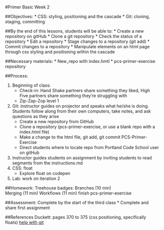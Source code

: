 #Primer Basic Week 2

##Objectives: 
	*	CSS: styling, positioning and the cascade
	*	Git: cloning, staging, committing

##By the end of this lessons, students will be able to:
    *   Create a new repository on gitHub
	*	Clone a git repository
	*	Check the status of a repository
	*	Edit a repository
	*	Stage changes to a repository (git add)
	*	Commit changes to a repository
	*	Manipulate elements on an html page through css styling and positioning within 	the cascade
	

##Necessary materials: 
	*	New_repo with index.hmtl
	*	pcs-primer-exercise repository
	
##Process:
1.	Beginning of class: 
	*	Check-in: Hand Shake partners share something they liked, High Five partners share something they’re struggling with
	*	Zip-Zap-Zop level 1
2.	Git: instructor guides on projector and speaks what he/she is doing.  Students follow along from their own computers, take notes, and ask questions as they arise
    *   Create a new repository from GitHub
	*	Clone a repository (pcs-primer-exercise, or use a blank repo with a index.html file)
	*	Make a change to the html file, git add, git commit
	PCS-Primer-Exercise
	*	Direct students where to locate repo from Portland Code School user on gitHub
3.	Instructor guides students on assignment by inviting students to read segments from the instructions.md
4.	CSS: float
    *	Explore float on codepen
5.	Lab: work on iteration 2

##Homework: 
    Treehouse badges: 
        Branches (10 min)  
        Merging (11 min)
        Workflows (11 min) 
    finish pcs-primer-exercise

##Assessment: Complete by the start of the third class
	*	Complete and share first assignment
	 
##References
	Duckett: pages 370 to 375 (css positioning, specifically floats)
	[help with git](http://git-scm.com/book/en/v2/Git-Basics-Getting-a-Git-Repository)

